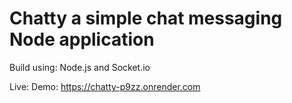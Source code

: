 # Chatty a simple chat messaging Node application

Build using: Node.js and Socket.io

Live: Demo: https://chatty-p9zz.onrender.com
